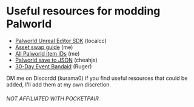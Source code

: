 # Useful resources for modding Palworld
- [Palworld Unreal Editor SDK](https://github.com/KURAMAAA0/PalModding/blob/main/Assset%20Swap%20Guide/README.md "Palworld Unreal Editor SDK") (localcc)
- [Asset swap guide](https://github.com/KURAMAAA0/PalModding/blob/main/Assset%20Swap%20Guide/README.md "Asset swap guide") (me)
- [All Palworld item IDs](https://github.com/KURAMAAA0/PalModding/blob/main/ItemIDs.txt "All Palworld item IDs") (me)
- [Palworld save to JSON](https://gist.github.com/cheahjs/300239464dd84fe6902893b6b9250fd0) (cheahjs)
- [30-Day Event Bandaid](https://github.com/ruger89/PalWorld30DayEvent) (Ruger)

DM me on Discordd (kurama0) if you find useful resources that could be added, I'll add them at my own discretion.

###### NOT AFFILIATED WITH POCKETPAIR.
